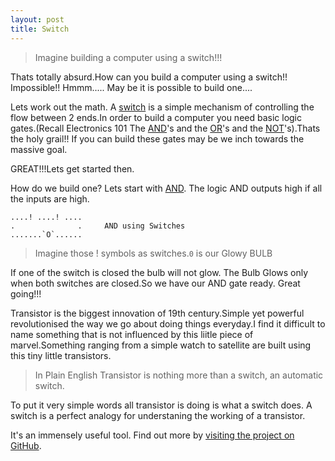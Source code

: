 ```yaml
---
layout: post
title: Switch
---
```


> Imagine building a computer using a switch!!!

Thats totally absurd.How can you build a computer using a switch!! Impossible!!
Hmmm.....
May be it is possible to build one....

Lets work out the math.
A [switch](https://en.wikipedia.org/wiki/Switch) is a simple mechanism of controlling the flow between 2 ends.In order to build a computer you need basic logic gates.(Recall Electronics 101 The [AND](https://en.wikibooks.org/wiki/Electronics/Basic_gates)'s and the [OR](https://en.wikibooks.org/wiki/Electronics/Basic_gates)'s and the [NOT](https://en.wikibooks.org/wiki/Electronics/Basic_gates)'s).Thats the holy grail!!
If you can build these gates may be we inch towards the massive goal.

GREAT!!!Lets get started then.

How do we build one?
Lets start with [AND](https://en.wikibooks.org/wiki/Electronics/Basic_gates). The logic AND outputs high if all the inputs are high.
>
    ....! ....! ....
    .              .     AND using Switches
    .......`O`......
    
> Imagine those ! symbols as switches.`0` is our Glowy BULB

If one of the switch is closed the bulb will not glow. The Bulb Glows only when both switches are closed.So we have our AND gate ready. Great going!!!

Transistor is the biggest innovation of 19th century.Simple yet powerful revolutionised the way we go about doing things everyday.I find it difficult to name something that is not influenced by this liitle piece of marvel.Something ranging from a simple watch to satellite are built using this tiny little transistors. 

> In Plain English Transistor is nothing more than a switch, an automatic switch.

To put it very simple words all transistor is doing is what a switch does. A switch is a perfect analogy for understaning the working of a transistor.


It's an immensely useful tool. Find out more by [visiting the project on GitHub](https://github.com/jekyll/jekyll).
